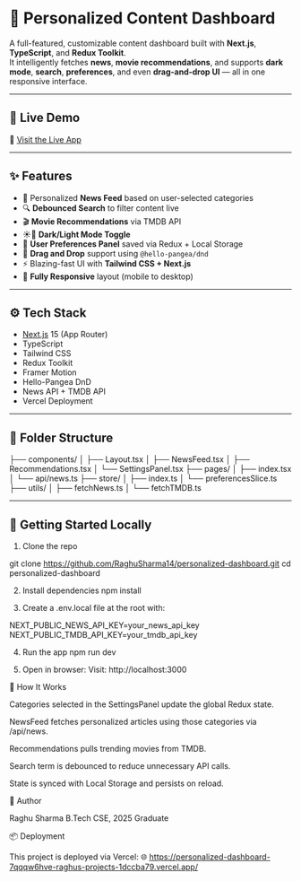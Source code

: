 # 🧠 Personalized Content Dashboard

A full-featured, customizable content dashboard built with **Next.js**, **TypeScript**, and **Redux Toolkit**.  
It intelligently fetches **news**, **movie recommendations**, and supports **dark mode**, **search**, **preferences**, and even **drag-and-drop UI** — all in one responsive interface.

---

## 🔗 Live Demo

🚀 [Visit the Live App](https://personalized-dashboard-7qqqw6hve-raghus-projects-1dccba79.vercel.app/)  

---

## ✨ Features

- 🔄 Personalized **News Feed** based on user-selected categories
- 🔍 **Debounced Search** to filter content live
- 🎬 **Movie Recommendations** via TMDB API
- ☀️🌙 **Dark/Light Mode Toggle**
- 🧠 **User Preferences Panel** saved via Redux + Local Storage
- 🧩 **Drag and Drop** support using `@hello-pangea/dnd`
- ⚡ Blazing-fast UI with **Tailwind CSS + Next.js**
- 📱 **Fully Responsive** layout (mobile to desktop)

---

## ⚙️ Tech Stack

- [Next.js](https://nextjs.org/) 15 (App Router)
- TypeScript
- Tailwind CSS
- Redux Toolkit
- Framer Motion
- Hello-Pangea DnD
- News API + TMDB API
- Vercel Deployment

---

## 🧩 Folder Structure


├── components/
│   ├── Layout.tsx
│   ├── NewsFeed.tsx
│   ├── Recommendations.tsx
│   └── SettingsPanel.tsx
├── pages/
│   ├── index.tsx
│   └── api/news.ts
├── store/
│   ├── index.ts
│   └── preferencesSlice.ts
├── utils/
│   ├── fetchNews.ts
│   └── fetchTMDB.ts




---

## 🧪 Getting Started Locally

1. Clone the repo  
   
git clone https://github.com/RaghuSharma14/personalized-dashboard.git
cd personalized-dashboard


2. Install dependencies
npm install

3. Create a .env.local file at the root with:

NEXT_PUBLIC_NEWS_API_KEY=your_news_api_key
NEXT_PUBLIC_TMDB_API_KEY=your_tmdb_api_key

4. Run the app
npm run dev

5. Open in browser:
Visit: http://localhost:3000


🧠 How It Works

Categories selected in the SettingsPanel update the global Redux state.

NewsFeed fetches personalized articles using those categories via /api/news.

Recommendations pulls trending movies from TMDB.

Search term is debounced to reduce unnecessary API calls.

State is synced with Local Storage and persists on reload.

🧑 Author

Raghu Sharma
B.Tech CSE, 2025 Graduate


📦 Deployment

This project is deployed via Vercel:
🌐 https://personalized-dashboard-7qqqw6hve-raghus-projects-1dccba79.vercel.app/










